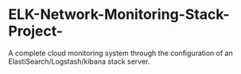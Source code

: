 # ELK-Network-Monitoring-Stack-Project-
A complete cloud monitoring system through the configuration of an ElastiSearch/Logstash/kibana stack server.
